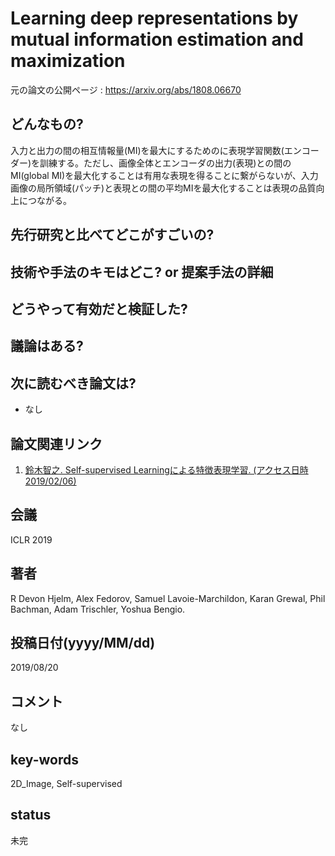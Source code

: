# Learning deep representations by mutual information estimation and maximization

元の論文の公開ページ : https://arxiv.org/abs/1808.06670

## どんなもの?
入力と出力の間の相互情報量(MI)を最大にするためのに表現学習関数(エンコーダー)を訓練する。ただし、画像全体とエンコーダの出力(表現)との間のMI(global MI)を最大化することは有用な表現を得ることに繋がらないが、入力画像の局所領域(パッチ)と表現との間の平均MIを最大化することは表現の品質向上につながる。

## 先行研究と比べてどこがすごいの?

## 技術や手法のキモはどこ? or 提案手法の詳細

## どうやって有効だと検証した?

## 議論はある?

## 次に読むべき論文は?
- なし

## 論文関連リンク
1. [鈴⽊智之. Self-supervised Learningによる特徴表現学習. (アクセス日時 2019/02/06)](http://hirokatsukataoka.net/temp/cvpaper.challenge/SSL_0929_final.pdf)

## 会議
ICLR 2019

## 著者
R Devon Hjelm, Alex Fedorov, Samuel Lavoie-Marchildon, Karan Grewal, Phil Bachman, Adam Trischler, Yoshua Bengio.

## 投稿日付(yyyy/MM/dd)
2019/08/20

## コメント
なし

## key-words
2D_Image, Self-supervised

## status
未完